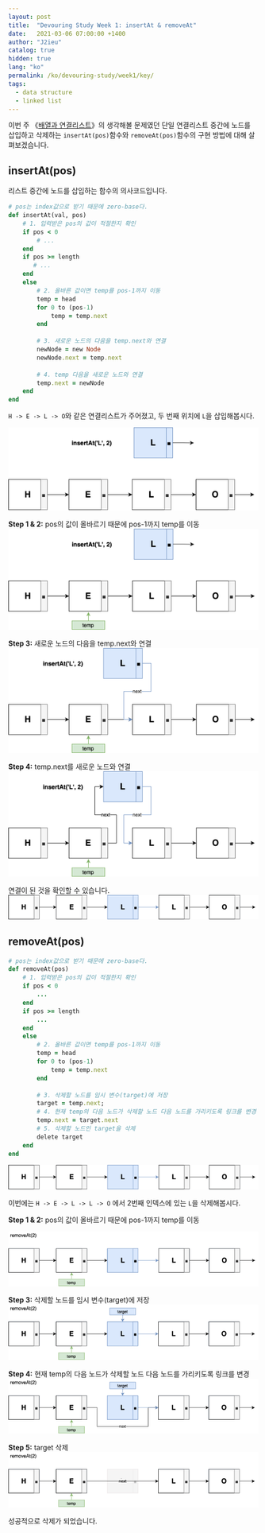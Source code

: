 ```yaml
---
layout: post
title:  "Devouring Study Week 1: insertAt & removeAt"
date:   2021-03-06 07:00:00 +1400
author: "J2ieu"
catalog: true
hidden: true
lang: "ko"
permalink: /ko/devouring-study/week1/key/
tags:
  - data structure 
  - linked list 
---
```


이번 주 《[배열과 연결리스트](/devouring-study/week1/)》의 생각해볼 문제였던 
단일 연결리스트 중간에 노드를 삽입하고 삭제하는 `insertAt(pos)`함수와 `removeAt(pos)`함수의 구현 방법에 대해 살펴보겠습니다.

## insertAt(pos)

리스트 중간에 노드를 삽입하는 함수의 의사코드입니다.

```ruby
# pos는 index값으로 받기 때문에 zero-base다.
def insertAt(val, pos)
    # 1. 입력받은 pos의 값이 적절한지 확인 
    if pos < 0 
        # ...
    end
    if pos >= length
       # ...
    end
    else 
        # 2. 올바른 값이면 temp를 pos-1까지 이동
        temp = head
        for 0 to (pos-1)
            temp = temp.next
        end

        # 3. 새로운 노드의 다음을 temp.next와 연결
        newNode = new Node
        newNode.next = temp.next

        # 4. temp 다음을 새로운 노드와 연결
        temp.next = newNode
    end
end
```

`H -> E -> L -> O`와 같은 연결리스트가 주어졌고, 두 번째 위치에 `L`을 삽입해봅시다.

![insertAt 1](/img/in-post/devouring/week1/slist-insertat1.png)

**Step 1 & 2:** pos의 값이 올바르기 때문에 pos-1까지 temp를 이동
![insertAt 2](/img/in-post/devouring/week1/slist-insertat2.png)

**Step 3:** 새로운 노드의 다음을 temp.next와 연결
![insertAt 3](/img/in-post/devouring/week1/slist-insertat3.png)

**Step 4:** temp.next를 새로운 노드와 연결
![insertAt 4](/img/in-post/devouring/week1/slist-insertat4.png)

연결이 된 것을 확인할 수 있습니다.
![insertAt 5](/img/in-post/devouring/week1/slist-insertat5.png)


## removeAt(pos)

```ruby
# pos는 index값으로 받기 때문에 zero-base다.
def removeAt(pos)
    # 1. 입력받은 pos의 값이 적절한지 확인  
    if pos < 0
        ...
    end
    if pos >= length
        ...
    end
    else 
        # 2. 올바른 값이면 temp를 pos-1까지 이동
        temp = head
        for 0 to (pos-1)
            temp = temp.next
        end

        # 3. 삭제할 노드를 임시 변수(target)에 저장
        target = temp.next;
        # 4. 현재 temp의 다음 노드가 삭제할 노드 다음 노드를 가리키도록 링크를 변경
        temp.next = target.next
        # 5. 삭제할 노드인 target을 삭제
        delete target    
    end
end
```

![insertAt 5](/img/in-post/devouring/week1/slist-insertat5.png)

이번에는 `H -> E -> L -> L -> O` 에서 2번째 인덱스에 있는 `L`을 삭제해봅시다.

**Step 1 & 2:** pos의 값이 올바르기 때문에 pos-1까지 temp를 이동

![removeAt 1](/img/in-post/devouring/week1/slist-removeat1.png)

**Step 3:** 삭제할 노드를 임시 변수(target)에 저장
![removeAt 2](/img/in-post/devouring/week1/slist-removeat2.png)

**Step 4:** 현재 temp의 다음 노드가 삭제할 노드 다음 노드를 가리키도록 링크를 변경
![removeAt 3](/img/in-post/devouring/week1/slist-removeat3.png)

**Step 5:** target 삭제
![removeAt 4](/img/in-post/devouring/week1/slist-removeat4.png)

성공적으로 삭제가 되었습니다.